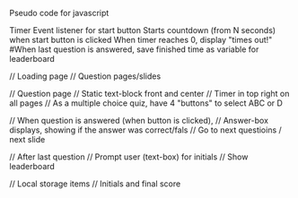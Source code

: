 Pseudo code for javascript

Timer
Event listener for start button
Starts countdown (from N seconds) when start button is clicked
When timer reaches 0, display "times out!"
#When last question is answered, save finished time as variable for leaderboard

// Loading page
// Question pages/slides

// Question page
// Static text-block front and center
// Timer in top right on all pages
// As a multiple choice quiz, have 4 "buttons" to select ABC or D

// When question is answered (when button is clicked),
// Answer-box displays, showing if the answer was correct/fals
// Go to next questioins / next slide

// After last question
// Prompt user (text-box) for initials
// Show leaderboard 


// Local storage items
// Initials and final score

